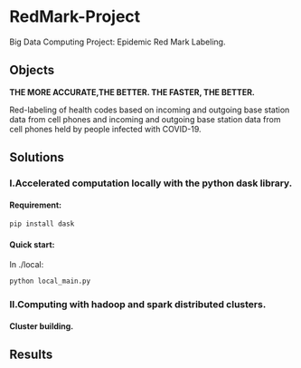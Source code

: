 # **RedMark-Project**
Big Data Computing Project: Epidemic Red Mark Labeling.

## **Objects**
**THE MORE ACCURATE,THE BETTER. THE FASTER, THE BETTER.**

Red-labeling of health codes based on incoming and outgoing base station data from cell phones and incoming and outgoing base station data from cell phones held by people infected with COVID-19.

## **Solutions**
### I.Accelerated computation **locally** with the python **dask library**.
#### Requirement:
```bash
pip install dask
```
#### Quick start:
In ./local:
```bash
python local_main.py
```

### II.Computing with **hadoop** and **spark distributed clusters**.
#### Cluster building.

## **Results**
